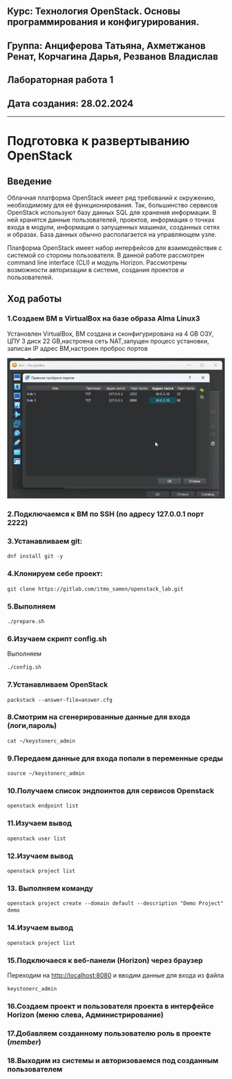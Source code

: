## Курс: Технология OpenStack. Основы программирования и конфигурирования.  
## Группа: Анциферова Татьяна, Ахметжанов Ренат, Корчагина Дарья, Резванов Владислав  
## Лабораторная работа 1   
## Дата создания: 28.02.2024  
---
# Подготовка к развертыванию OpenStack
## Введение
Облачная платформа OpenStack имеет ряд требований к окружению, необходимому для её функционирования. Так, большинство сервисов OpenStack используют базу данных SQL для хранения информации. В ней хранятся данные пользователей, проектов, информация о точках входа в модули, информация о запущенных машинах, созданных сетях и образах. База данных обычно располагается на управляющем узле.

Платформа OpenStack имеет набор интерфейсов для взаимодействия c системой со стороны пользователя. В данной работе рассмотрен command line interface (CLI) и модуль Horizon. Рассмотрены возможности авторизации в системе, создания проектов и пользователей.
## Ход работы
### 1.Создаем ВМ в VirtualBox на базе образа Alma Linux3
Установлен VirtualBox, ВМ создана и сконфигурирована на 4 GB ОЗУ, ЦПУ 3 диск 22 GB,настроена сеть NAT,запущен процесс установки, записан IP адрес ВМ,настроен проброс портов

![VM](lab1/pictures/1.1.jpeg)

### 2.Подключаемся к ВМ по SSH (по адресу 127.0.0.1 порт 2222)
### 3.Устанавливаем git: 
```
dnf install git -y
```
### 4.Клонируем себе проект:
```
git clone https://gitlab.com/itmo_samon/openstack_lab.git
```
### 5.Выполняем
```
./prepare.sh
```
### 6.Изучаем скрипт config.sh
Выполняем
```
./config.sh
```
### 7.Устанавливаем OpenStack
```
packstack --answer-file=answer.cfg
```
### 8.Смотрим на сгенерированные данные для входа (логи,пароль)
```
cat ~/keystonerc_admin
```
### 9.Передаем данные для входа попали в переменные среды
```
source ~/keystonerc_admin
```
### 10.Получаем список эндпоинтов для сервисов Openstack
```
openstack endpoint list
```
### 11.Изучаем вывод
```
openstack user list
```
### 12.Изучаем вывод
```
openstack project list
```
### 13. Выполняем команду
```
openstack project create --domain default --description "Demo Project" demo
```
### 14.Изучаем вывод
```
openstack project list
```
### 15.Подключаеся к веб-панели (Horizon) через браузер 
Переходим на [http://localhost:8080](http://localhost:8080)  и вводим данные для входа из файла
```
keystonerc_admin
```
### 16.Создаем проект и пользователя проекта в интерфейсе Horizon (меню слева, Администрирование)

### 17.Добавляем созданному пользователю роль в проекте (_member_)

### 18.Выходим из системы и авторизоваемся под созданным пользователем
